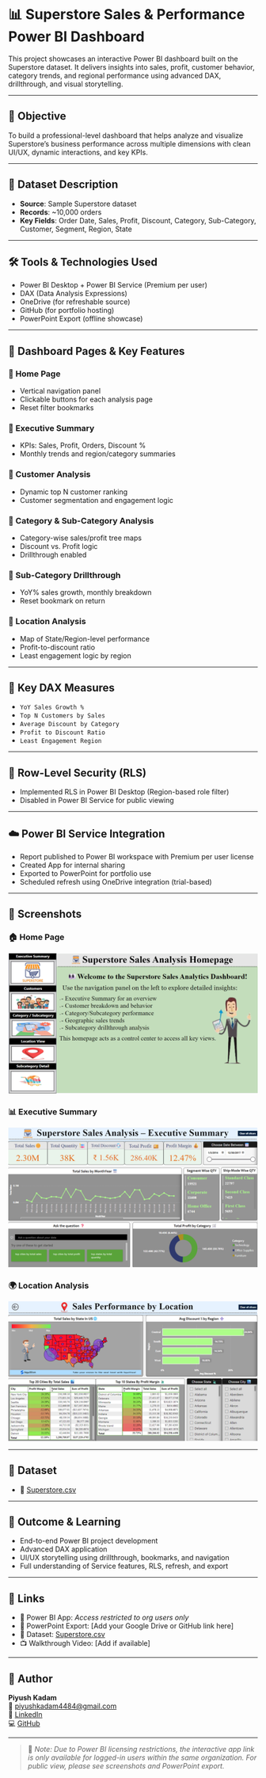 # 📊 Superstore Sales & Performance Power BI Dashboard

This project showcases an interactive Power BI dashboard built on the Superstore dataset. It delivers insights into sales, profit, customer behavior, category trends, and regional performance using advanced DAX, drillthrough, and visual storytelling.

---

## 🎯 Objective

To build a professional-level dashboard that helps analyze and visualize Superstore’s business performance across multiple dimensions with clean UI/UX, dynamic interactions, and key KPIs.

---

## 📁 Dataset Description

- **Source**: Sample Superstore dataset  
- **Records**: ~10,000 orders  
- **Key Fields**: Order Date, Sales, Profit, Discount, Category, Sub-Category, Customer, Segment, Region, State

---

## 🛠 Tools & Technologies Used

- Power BI Desktop + Power BI Service (Premium per user)
- DAX (Data Analysis Expressions)
- OneDrive (for refreshable source)
- GitHub (for portfolio hosting)
- PowerPoint Export (offline showcase)

---

## 🧩 Dashboard Pages & Key Features

### 🔹 Home Page
- Vertical navigation panel
- Clickable buttons for each analysis page
- Reset filter bookmarks

### 🔹 Executive Summary
- KPIs: Sales, Profit, Orders, Discount %
- Monthly trends and region/category summaries

### 🔹 Customer Analysis
- Dynamic top N customer ranking
- Customer segmentation and engagement logic

### 🔹 Category & Sub-Category Analysis
- Category-wise sales/profit tree maps
- Discount vs. Profit logic
- Drillthrough enabled

### 🔹 Sub-Category Drillthrough
- YoY% sales growth, monthly breakdown
- Reset bookmark on return

### 🔹 Location Analysis
- Map of State/Region-level performance
- Profit-to-discount ratio
- Least engagement logic by region

---

## 🧮 Key DAX Measures

- `YoY Sales Growth %`
- `Top N Customers by Sales`
- `Average Discount by Category`
- `Profit to Discount Ratio`
- `Least Engagement Region`

---

## 🔐 Row-Level Security (RLS)

- Implemented RLS in Power BI Desktop (Region-based role filter)
- Disabled in Power BI Service for public viewing

---

## ☁️ Power BI Service Integration

- Report published to Power BI workspace with Premium per user license
- Created App for internal sharing
- Exported to PowerPoint for portfolio use
- Scheduled refresh using OneDrive integration (trial-based)

---

## 📸 Screenshots

### 🏠 Home Page  
![Home Page](Dashboard%20SS/Homepage.png)

### 📊 Executive Summary  
![Executive Summary](Dashboard%20SS/Executive%20Summary.png)

### 🌍 Location Analysis  
![Location View](Dashboard%20SS/Location%20View.png)

---

## 📁 Dataset

- 📄 [Superstore.csv](Superstore.csv)

---

## 🚀 Outcome & Learning

- End-to-end Power BI project development
- Advanced DAX application
- UI/UX storytelling using drillthrough, bookmarks, and navigation
- Full understanding of Service features, RLS, refresh, and export

---

## 🔗 Links

- 🔎 Power BI App: *Access restricted to org users only*  
- 📄 PowerPoint Export: [Add your Google Drive or GitHub link here]  
- 📁 Dataset: [Superstore.csv](Superstore.csv)  
- 📺 Walkthrough Video: [Add if available]

---

## 👤 Author

**Piyush Kadam**  
📧 piyushkadam4484@gmail.com  
🔗 [LinkedIn](https://www.linkedin.com/in/piyushkadam4)  
💻 [GitHub](https://github.com/your-username)

---

> 📌 _Note: Due to Power BI licensing restrictions, the interactive app link is only available for logged-in users within the same organization. For public view, please see screenshots and PowerPoint export._
